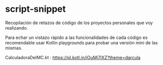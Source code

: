 # script-snippet
Recopilación de retazos de código de los proyectos personales que voy realizando.


Para echar un vistazo rápido a las funcionalidades de cada código es recomendable usar Kotlin playgrounds para probar una versión mini de las mismas.

CalculadoraDeIMC.kt : https://pl.kotl.in/jOuMj7lXZ?theme=darcula
